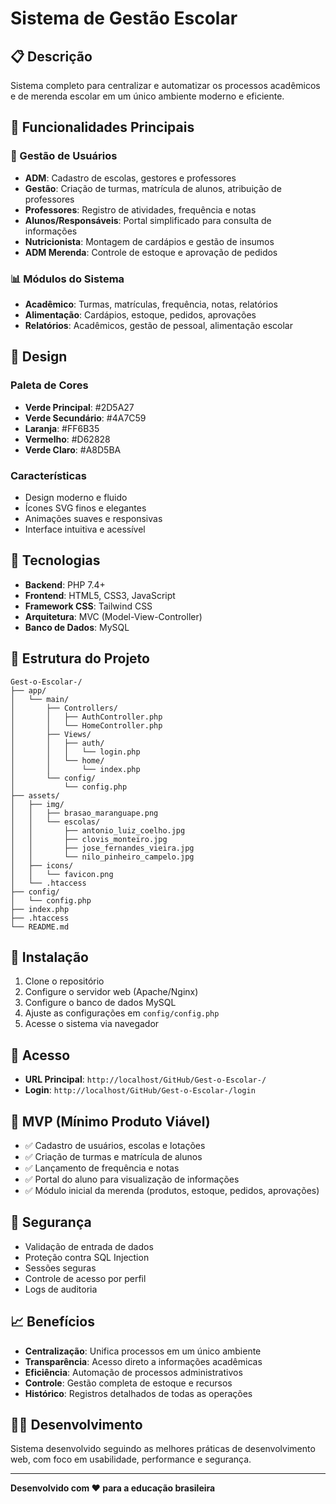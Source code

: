 # Sistema de Gestão Escolar

## 📋 Descrição

Sistema completo para centralizar e automatizar os processos acadêmicos e de merenda escolar em um único ambiente moderno e eficiente.

## 🎯 Funcionalidades Principais

### 👥 Gestão de Usuários
- **ADM**: Cadastro de escolas, gestores e professores
- **Gestão**: Criação de turmas, matrícula de alunos, atribuição de professores
- **Professores**: Registro de atividades, frequência e notas
- **Alunos/Responsáveis**: Portal simplificado para consulta de informações
- **Nutricionista**: Montagem de cardápios e gestão de insumos
- **ADM Merenda**: Controle de estoque e aprovação de pedidos

### 📊 Módulos do Sistema
- **Acadêmico**: Turmas, matrículas, frequência, notas, relatórios
- **Alimentação**: Cardápios, estoque, pedidos, aprovações
- **Relatórios**: Acadêmicos, gestão de pessoal, alimentação escolar

## 🎨 Design

### Paleta de Cores
- **Verde Principal**: #2D5A27
- **Verde Secundário**: #4A7C59
- **Laranja**: #FF6B35
- **Vermelho**: #D62828
- **Verde Claro**: #A8D5BA

### Características
- Design moderno e fluido
- Ícones SVG finos e elegantes
- Animações suaves e responsivas
- Interface intuitiva e acessível

## 🚀 Tecnologias

- **Backend**: PHP 7.4+
- **Frontend**: HTML5, CSS3, JavaScript
- **Framework CSS**: Tailwind CSS
- **Arquitetura**: MVC (Model-View-Controller)
- **Banco de Dados**: MySQL

## 📁 Estrutura do Projeto

```
Gest-o-Escolar-/
├── app/
│   └── main/
│       ├── Controllers/
│       │   ├── AuthController.php
│       │   └── HomeController.php
│       ├── Views/
│       │   ├── auth/
│       │   │   └── login.php
│       │   └── home/
│       │       └── index.php
│       └── config/
│           └── config.php
├── assets/
│   ├── img/
│   │   ├── brasao_maranguape.png
│   │   └── escolas/
│   │       ├── antonio_luiz_coelho.jpg
│   │       ├── clovis_monteiro.jpg
│   │       ├── jose_fernandes_vieira.jpg
│   │       └── nilo_pinheiro_campelo.jpg
│   ├── icons/
│   │   └── favicon.png
│   └── .htaccess
├── config/
│   └── config.php
├── index.php
├── .htaccess
└── README.md
```

## 🔧 Instalação

1. Clone o repositório
2. Configure o servidor web (Apache/Nginx)
3. Configure o banco de dados MySQL
4. Ajuste as configurações em `config/config.php`
5. Acesse o sistema via navegador

## 📱 Acesso

- **URL Principal**: `http://localhost/GitHub/Gest-o-Escolar-/`
- **Login**: `http://localhost/GitHub/Gest-o-Escolar-/login`

## 🎯 MVP (Mínimo Produto Viável)

- ✅ Cadastro de usuários, escolas e lotações
- ✅ Criação de turmas e matrícula de alunos
- ✅ Lançamento de frequência e notas
- ✅ Portal do aluno para visualização de informações
- ✅ Módulo inicial da merenda (produtos, estoque, pedidos, aprovações)

## 🔐 Segurança

- Validação de entrada de dados
- Proteção contra SQL Injection
- Sessões seguras
- Controle de acesso por perfil
- Logs de auditoria

## 📈 Benefícios

- **Centralização**: Unifica processos em um único ambiente
- **Transparência**: Acesso direto a informações acadêmicas
- **Eficiência**: Automação de processos administrativos
- **Controle**: Gestão completa de estoque e recursos
- **Histórico**: Registros detalhados de todas as operações

## 👨‍💻 Desenvolvimento

Sistema desenvolvido seguindo as melhores práticas de desenvolvimento web, com foco em usabilidade, performance e segurança.

---

**Desenvolvido com ❤️ para a educação brasileira**